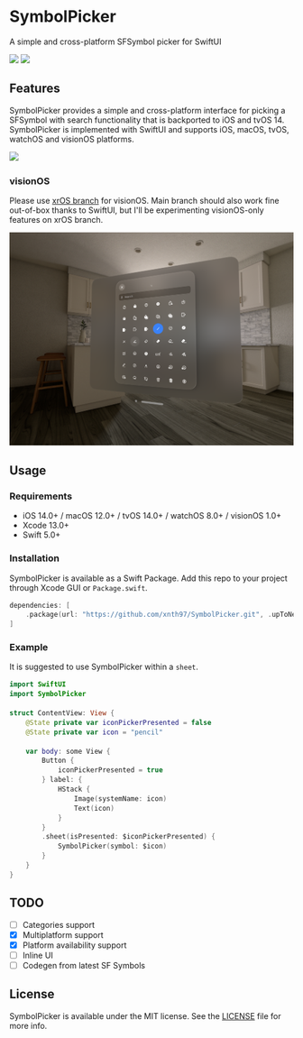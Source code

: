 # SymbolPicker

A simple and cross-platform SFSymbol picker for SwiftUI

![](https://img.shields.io/badge/License-MIT-green)
![](https://img.shields.io/badge/Platform-iOS%20%7C%20macOS%20%7C%20tvOS%20%7C%20watchOS-blue)

## Features

SymbolPicker provides a simple and cross-platform interface for picking a SFSymbol with search functionality that is backported to iOS and tvOS 14. SymbolPicker is implemented with SwiftUI and supports iOS, macOS, tvOS, watchOS and visionOS platforms.

![](/Screenshots/demo.png)

### visionOS

Please use [xrOS branch](https://github.com/xnth97/SymbolPicker/tree/xrOS) for visionOS. Main branch should also work fine out-of-box thanks to SwiftUI, but I'll be experimenting visionOS-only features on xrOS branch.

![](/Screenshots/xros.png)

## Usage

### Requirements

* iOS 14.0+ / macOS 12.0+ / tvOS 14.0+ / watchOS 8.0+ / visionOS 1.0+
* Xcode 13.0+
* Swift 5.0+

### Installation

SymbolPicker is available as a Swift Package. Add this repo to your project through Xcode GUI or `Package.swift`.

```swift
dependencies: [
    .package(url: "https://github.com/xnth97/SymbolPicker.git", .upToNextMajor(from: "1.4.0"))
]
```

### Example

It is suggested to use SymbolPicker within a `sheet`.

```swift
import SwiftUI
import SymbolPicker

struct ContentView: View {
    @State private var iconPickerPresented = false
    @State private var icon = "pencil"

    var body: some View {
        Button {
            iconPickerPresented = true
        } label: {
            HStack {
                Image(systemName: icon)
                Text(icon)
            }
        }
        .sheet(isPresented: $iconPickerPresented) {
            SymbolPicker(symbol: $icon)
        }
    }
}
```

## TODO

- [ ] Categories support
- [x] Multiplatform support
- [x] Platform availability support
- [ ] Inline UI
- [ ] Codegen from latest SF Symbols

## License

SymbolPicker is available under the MIT license. See the [LICENSE](LICENSE) file for more info.
